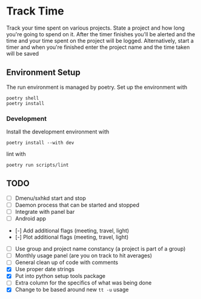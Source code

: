 # Track Time

Track your time spent on various projects.
State a project and how long you're going to spend on it. 
After the timer finishes you'll be alerted and the time and your time spent on the project will be logged.
Alternatively, start a timer and when you're finished enter the project name and the time taken will be saved

## Environment Setup 
The run environment is managed by poetry. 
Set up the environment with 
```
poetry shell
poetry install
```
### Development
Install the development environment with
```
poetry install --with dev
```
lint with
```
poetry run scripts/lint
```

## TODO
* [ ] Dmenu/sxhkd start and stop
* [ ] Daemon process that can be started and stopped
* [ ] Integrate with panel bar
* [ ] Android app 
* [-] Add additional flags (meeting, travel, light) 
* [-] Plot additional flags (meeting, travel, light) 
* [ ] Use group and project name constancy (a project is part of a group)
* [ ] Monthly usage panel (are you on track to hit averages)
* [ ] General clean up of code with comments
* [x] Use proper date strings
* [x] Put into python setup tools package
* [ ] Extra column for the specifics of what was being done
* [x] Change to be based around new `tt -u` usage

